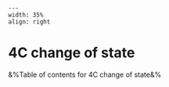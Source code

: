 
```{figure} /figures/busy.png
---
width: 35%
align: right
```
# 4C change of state

&%Table of contents for 4C change of state&%